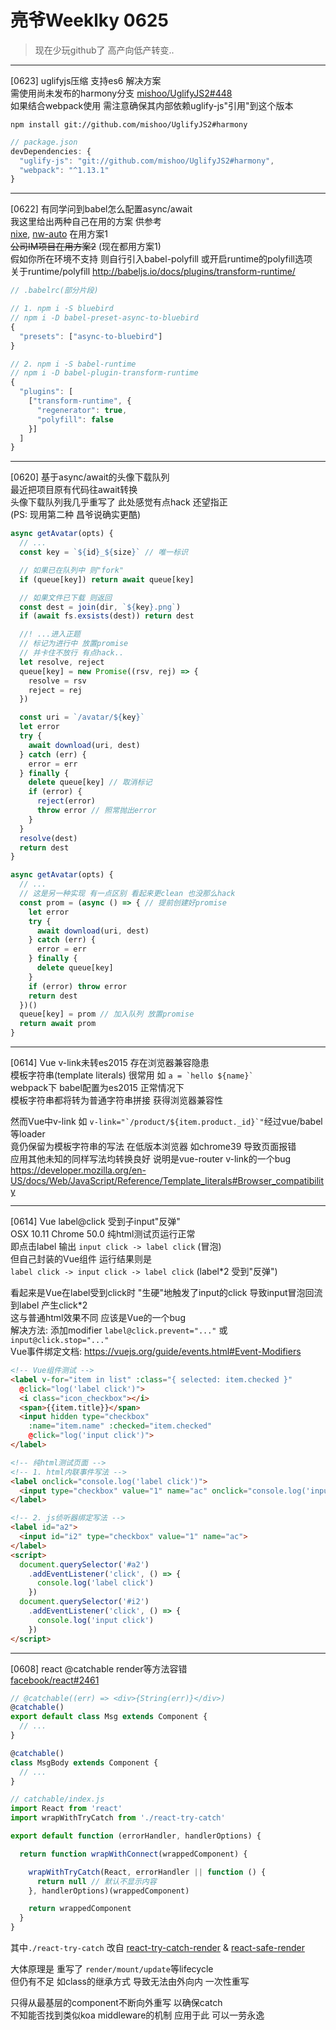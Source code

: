 # 亮爷Weeklky 0625

> 现在少玩github了 高产向低产转变..

---

[0623] uglifyjs压缩 支持es6 解决方案  
需使用尚未发布的harmony分支 [mishoo/UglifyJS2#448](https://github.com/mishoo/UglifyJS2/issues/448)  
如果结合webpack使用 需注意确保其内部依赖uglify-js"引用"到这个版本

```plain
npm install git://github.com/mishoo/UglifyJS2#harmony
```

```js
// package.json
devDependencies: {
  "uglify-js": "git://github.com/mishoo/UglifyJS2#harmony",
  "webpack": "^1.13.1"
}
```

---

[0622] 有同学问到babel怎么配置async/await  
我这里给出两种自己在用的方案 供参考  
[nixe](https://github.com/fritx/nixe), [nw-auto](https://github.com/fritx/nw-auto) 在用方案1  
~~公司IM项目在用方案2~~ (现在都用方案1)  
假如你所在环境不支持 则自行引入babel-polyfill 或开启runtime的polyfill选项  
关于runtime/polyfill http://babeljs.io/docs/plugins/transform-runtime/

```js
// .babelrc(部分片段)

// 1. npm i -S bluebird
// npm i -D babel-preset-async-to-bluebird
{
  "presets": ["async-to-bluebird"]
}

// 2. npm i -S babel-runtime
// npm i -D babel-plugin-transform-runtime
{
  "plugins": [
    ["transform-runtime", {
      "regenerator": true,
      "polyfill": false
    }]
  ]
}
```

---

[0620] 基于async/await的头像下载队列  
最近把项目原有代码往await转换  
头像下载队列我几乎重写了 此处感觉有点hack 还望指正  
(PS: 现用第二种 昌爷说确实更酷)

```js
async getAvatar(opts) {
  // ...
  const key = `${id}_${size}` // 唯一标识

  // 如果已在队列中 则"fork"
  if (queue[key]) return await queue[key]

  // 如果文件已下载 则返回
  const dest = join(dir, `${key}.png`)
  if (await fs.exsists(dest)) return dest

  //! ...进入正题
  // 标记为进行中 放置promise
  // 并卡住不放行 有点hack..
  let resolve, reject
  queue[key] = new Promise((rsv, rej) => {
    resolve = rsv
    reject = rej
  })

  const uri = `/avatar/${key}`
  let error
  try {
    await download(uri, dest)
  } catch (err) {
    error = err
  } finally {
    delete queue[key] // 取消标记
    if (error) {
      reject(error)
      throw error // 照常抛出error
    }
  }
  resolve(dest)
  return dest
}
```

```js
async getAvatar(opts) {
  // ...
  // 这是另一种实现 有一点区别 看起来更clean 也没那么hack
  const prom = (async () => { // 提前创建好promise
    let error
    try {
      await download(uri, dest)
    } catch (err) {
      error = err
    } finally {
      delete queue[key]
    }
    if (error) throw error
    return dest
  })()
  queue[key] = prom // 加入队列 放置promise
  return await prom
}
```

---

[0614] Vue v-link未转es2015 存在浏览器兼容隐患  
模板字符串(template literals) 很常用 如 ``` a = `hello ${name}` ```  
webpack下 babel配置为es2015 正常情况下  
模板字符串都将转为普通字符串拼接 获得浏览器兼容性

然而Vue中v-link 如 ```v-link="`/product/${item.product._id}`"```经过vue/babel等loader  
竟仍保留为模板字符串的写法 在低版本浏览器 如chrome39 导致页面报错  
应用其他未知的同样写法均转换良好 说明是vue-router v-link的一个bug  
https://developer.mozilla.org/en-US/docs/Web/JavaScript/Reference/Template_literals#Browser_compatibility

---

[0614] Vue label@click 受到子input"反弹"  
OSX 10.11 Chrome 50.0 纯html测试页运行正常  
即点击label 输出 `input click -> label click` (冒泡)  
但自己封装的Vue组件 运行结果则是  
`label click -> input click -> label click` (label*2 受到"反弹")

看起来是Vue在label受到click时 "生硬"地触发了input的click  导致input冒泡回流到label 产生click*2  
这与普通html效果不同 应该是Vue的一个bug  
解决方法: 添加modifier `label@click.prevent="..."` 或 `input@click.stop="..."`  
Vue事件绑定文档: https://vuejs.org/guide/events.html#Event-Modifiers

```html
<!-- Vue组件测试 -->
<label v-for="item in list" :class="{ selected: item.checked }"
  @click="log('label click')">
  <i class="icon_checkbox"></i>
  <span>{{item.title}}</span>
  <input hidden type="checkbox"
    :name="item.name" :checked="item.checked"
    @click="log('input click')">
</label>
```

```html
<!-- 纯html测试页面 -->
<!-- 1. html内联事件写法 -->
<label onclick="console.log('label click')">
  <input type="checkbox" value="1" name="ac" onclick="console.log('input click')">
</label>

<!-- 2. js侦听器绑定写法 -->
<label id="a2">
  <input id="i2" type="checkbox" value="1" name="ac">
</label>
<script>
  document.querySelector('#a2')
    .addEventListener('click', () => {
      console.log('label click')
    })
  document.querySelector('#i2')
    .addEventListener('click', () => {
      console.log('input click')
    })
</script>
```

---


[0608] react @catchable render等方法容错  
[facebook/react#2461](https://github.com/facebook/react/issues/2461)

```js
// @catchable((err) => <div>{String(err)}</div>)
@catchable()
export default class Msg extends Component {
  // ...
}

@catchable()
class MsgBody extends Component {
  // ...
}
```

```js
// catchable/index.js
import React from 'react'
import wrapWithTryCatch from './react-try-catch'

export default function (errorHandler, handlerOptions) {

  return function wrapWithConnect(wrappedComponent) {

    wrapWithTryCatch(React, errorHandler || function () {
      return null // 默认不显示内容
    }, handlerOptions)(wrappedComponent)

    return wrappedComponent
  }
}
```

其中`./react-try-catch` 改自 [react-try-catch-render](https://github.com/gkosharov/react-try-catch-render) & [react-safe-render](https://github.com/skiano/react-safe-render)

大体原理是 重写了 `render/mount/update`等lifecycle  
但仍有不足 如class的继承方式 导致无法由外向内 一次性重写

只得从最基层的component不断向外重写 以确保catch  
不知能否找到类似koa middleware的机制 应用于此 可以一劳永逸
